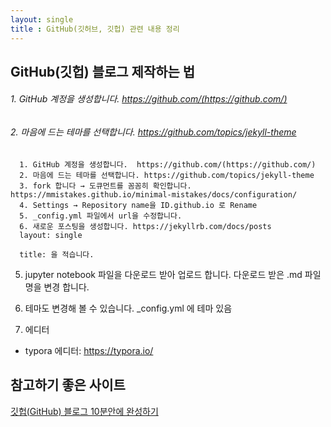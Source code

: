 ```yaml
---
layout: single
title : GitHub(깃허브, 깃헙) 관련 내용 정리
---
```


## GitHub(깃헙) 블로그 제작하는 법

###### 1. GitHub 계정을 생성합니다.  https://github.com/(https://github.com/)
###### 2. 마음에 드는 테마를 선택합니다. https://github.com/topics/jekyll-theme
```
  1. GitHub 계정을 생성합니다.  https://github.com/(https://github.com/)
  2. 마음에 드는 테마를 선택합니다. https://github.com/topics/jekyll-theme
  3. fork 합니다 → 도큐먼트를 꼼꼼히 확인합니다. https://mmistakes.github.io/minimal-mistakes/docs/configuration/
  4. Settings → Repository name을 ID.github.io 로 Rename
  5. _config.yml 파일에서 url을 수정합니다.
  6. 새로운 포스팅을 생성합니다. https://jekyllrb.com/docs/posts
  layout: single

  title: 을 적습니다.
```

5. jupyter notebook 파일을 다운로드 받아 업로드 합니다.
다운로드 받은 .md 파일 명을 변경 합니다.

6. 테마도 변경해 볼 수 있습니다.
_config.yml 에 테마 있음

7. 에디터
- typora 에디터: https://typora.io/





## 참고하기 좋은 사이트

[깃헙(GitHub) 블로그 10분안에 완성하기](https://www.youtube.com/watch?v=ACzFIAOsfpM)

